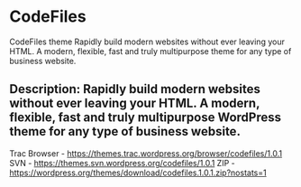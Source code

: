 # CodeFiles
CodeFiles theme Rapidly build modern websites without ever leaving your HTML. A modern, flexible, fast and truly multipurpose theme for any type of business website.

## Description: Rapidly build modern websites without ever leaving your HTML. A modern, flexible, fast and truly multipurpose WordPress theme for any type of business website.

Trac Browser - https://themes.trac.wordpress.org/browser/codefiles/1.0.1
SVN - https://themes.svn.wordpress.org/codefiles/1.0.1
ZIP - https://wordpress.org/themes/download/codefiles.1.0.1.zip?nostats=1


